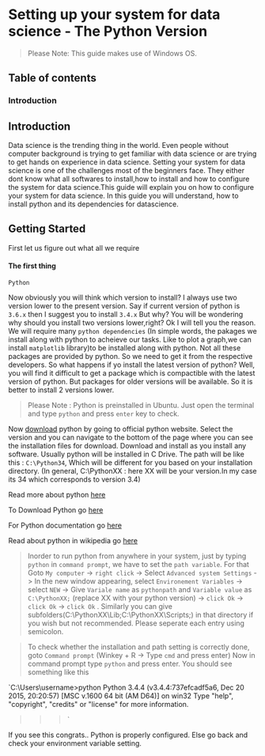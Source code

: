 # Setting up your system for data science - The Python Version

> Please Note: This guide makes use of Windows OS. 

## Table of contents
### Introduction



## Introduction
Data science is the trending thing in the world. Even people without computer background is trying to get familiar with data science or are trying to get hands on experience in data science. Setting your system for data science is one of the challenges most of the beginners face. They either dont know what all softwares to install,how to install and how to configure the system for data science.This guide will explain you on how to configure your system for data science. In this guide you will understand, how to install python and its dependencies for datascience.

## Getting Started
First let us figure out what all we require

#### The first thing
`Python`

Now obviously you will think which version to install? I always use two version lower to the present version.
Say if current version of python is `3.6.x` then I suggest you to install `3.4.x`
But why? You will be wondering why should you install two versions lower,right? Ok I will tell you the reason.
We will require many `python dependencies` (In simple words, the pakages we install along with python to acheieve our tasks. Like to plot a graph,we can install `matplotlib` library)to be installed along with python. Not all these packages are provided by python. So we need to get it from the respective developers. So what happens if yo install the latest version of python? Well, you will find it difficult to get a package which is compactible with the latest version of python. But packages for older versions will be available. So it is better to install 2 versions lower.

> Please Note : Python is preinstalled in Ubuntu. Just open the terminal and type `python` and press `enter` key to check.

Now [download](https://www.python.org/downloads/) python by going to official python website. Select the version and you can navigate to the bottom of the page where you can see the installation files for download. Download and install as you install any software. Usually python will be installed in C Drive. The path will be like this : `C:\Python34`,
Which will be different for you based on your installation directory. (In general, C:\PythonXX : here XX will be your version.In my case its 34 which corresponds to version 3.4)

Read more about python [here](https://www.python.org/)

To Download Python go [here](https://www.python.org/downloads/)

For Python documentation go [here](https://www.python.org/doc/)

Read about python in wikipedia go [here](https://en.wikipedia.org/wiki/Python_(programming_language))

> Inorder to run python from anywhere in your system, just by typing `python` in `command prompt`, we have to set the `path variable`.
For that Goto `My computer` -> `right click` -> Select `Advanced system Settings` -> In the new window appearing, select `Environement Variables` -> select `NEW` -> Give `Variale name` as `pythonpath` and `Variable value` as `C:\PythonXX;` (replace XX with your python version) -> `click Ok` -> `click Ok` -> `click Ok` . Similarly you can give subfolders(C:\PythonXX\Lib;C:\PythonXX\Scripts;) in that directory if you wish but not recommended. Please seperate each entry using semicolon.

> To check whether the installation and path setting is correctly done, goto `Command prompt` (Winkey + R -> Type `cmd` and press enter)
Now in command prompt type `python` and press enter. You should see something like this 

`C:\Users\username>python
Python 3.4.4 (v3.4.4:737efcadf5a6, Dec 20 2015, 20:20:57) [MSC v.1600 64 bit (AM
D64)] on win32
Type "help", "copyright", "credits" or "license" for more information.
>>>` 

If you see this congrats.. Python is properly configured. Else go back and check your environment variable setting.


